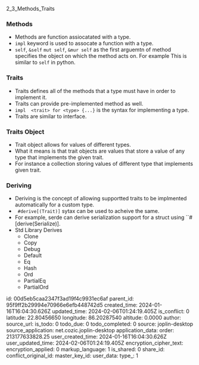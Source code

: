 2_3_Methods_Traits

### Methods
- Methods are function assiocatated with a type.
- `impl` keyword is used to assocate a function with a type.
- `self`, `&self` `mut self`,  `&mur self`  as the first arguemtn of method specifies the object on which the method acts on. For example This is similar to `self` in python. 


### Traits
-  Traits defines all of the methods that a type must have in order to implement it.
-  Traits can provide pre-implemented method as well.
-  `impl  <trait> for <type> {...}` is the syntax for implementing a type.
-  Traits are similar to interface.


### Traits Object
- Trait object allows for values of different types. 
- What it means is that trait objects are values that store a value of any type that implements the given trait.
- For instance a collection storing values of different type that implements given trait.



### Deriving
- Deriving is the concept of allowing supportted traits to be implmented automatically for a custom type.
- ` #derive[(Trait)]` sytax can be used to acheive the same.
-  For example, serde can derive serialization support for a struct using ``#[derive(Serialize)].
- Std Library Derives
	- Clone
	- Copy
	- Debug
	- Default
	-  Eq
	-  Hash
	-  Ord
	-  PartialEq
	-  PartialOrd




id: 00d5eb5caa2347f3ad19f4c9931ec6af
parent_id: 95f9ff2b29994e70966e6efb448742d5
created_time: 2024-01-16T16:04:30.626Z
updated_time: 2024-02-06T01:24:19.405Z
is_conflict: 0
latitude: 22.80456650
longitude: 86.20287540
altitude: 0.0000
author: 
source_url: 
is_todo: 0
todo_due: 0
todo_completed: 0
source: joplin-desktop
source_application: net.cozic.joplin-desktop
application_data: 
order: 213177633828.25
user_created_time: 2024-01-16T16:04:30.626Z
user_updated_time: 2024-02-06T01:24:19.405Z
encryption_cipher_text: 
encryption_applied: 0
markup_language: 1
is_shared: 0
share_id: 
conflict_original_id: 
master_key_id: 
user_data: 
type_: 1